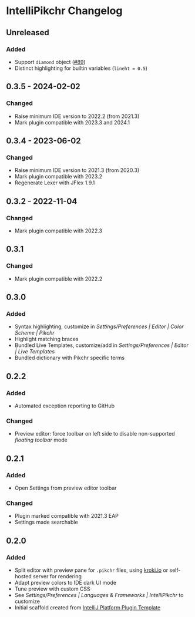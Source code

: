 <!-- Keep a Changelog guide -> https://keepachangelog.com -->

# IntelliPikchr Changelog

## Unreleased

### Added

- Support `diamond` object ([#89](https://github.com/YannCebron/IntelliPikchr/issues/89))
- Distinct highlighting for builtin variables (`lineht = 0.5`) 

## 0.3.5 - 2024-02-02

### Changed

- Raise minimum IDE version to 2022.2 (from 2021.3)
- Mark plugin compatible with 2023.3 and 2024.1

## 0.3.4 - 2023-06-02

### Changed

- Raise minimum IDE version to 2021.3 (from 2020.3)
- Mark plugin compatible with 2023.2
- Regenerate Lexer with JFlex 1.9.1

## 0.3.2 - 2022-11-04

### Changed

- Mark plugin compatible with 2022.3

## 0.3.1

### Changed

- Mark plugin compatible with 2022.2

## 0.3.0

### Added

- Syntax highlighting, customize in _Settings/Preferences \| Editor \| Color Scheme \| Pikchr_
- Highlight matching braces
- Bundled Live Templates, customize/add in _Settings/Preferences \| Editor \| Live Templates_
- Bundled dictionary with Pikchr specific terms

## 0.2.2

### Added

- Automated exception reporting to GitHub

### Changed

- Preview editor: force toolbar on left side to disable non-supported _floating toolbar_ mode

## 0.2.1

### Added

- Open Settings from preview editor toolbar

### Changed

- Plugin marked compatible with 2021.3 EAP
- Settings made searchable

## 0.2.0

### Added

- Split editor with preview pane for `.pikchr` files, using [kroki.io](https://kroki.io) or self-hosted server for
  rendering
- Adapt preview colors to IDE dark UI mode
- Tune preview with custom CSS
- See _Settings/Preferences \| Languages & Frameworks \| IntelliPikchr_ to customize
- Initial scaffold created
  from [IntelliJ Platform Plugin Template](https://github.com/JetBrains/intellij-platform-plugin-template)
